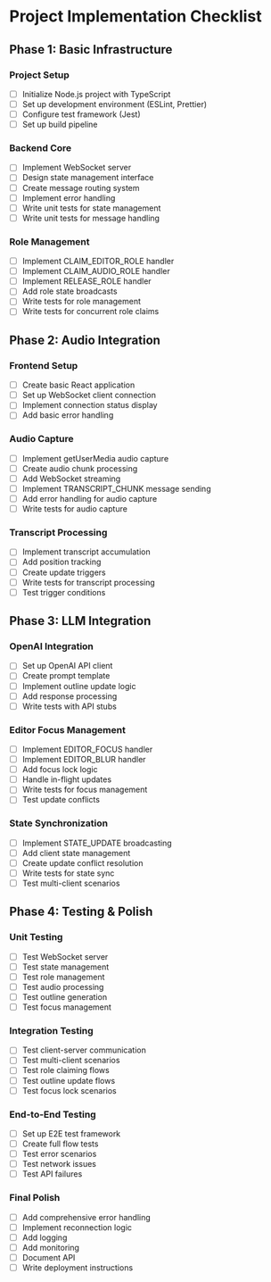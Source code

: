 # Project Implementation Checklist

## Phase 1: Basic Infrastructure

### Project Setup
- [ ] Initialize Node.js project with TypeScript
- [ ] Set up development environment (ESLint, Prettier)
- [ ] Configure test framework (Jest)
- [ ] Set up build pipeline

### Backend Core
- [ ] Implement WebSocket server
- [ ] Design state management interface
- [ ] Create message routing system
- [ ] Implement error handling
- [ ] Write unit tests for state management
- [ ] Write unit tests for message handling

### Role Management
- [ ] Implement CLAIM_EDITOR_ROLE handler
- [ ] Implement CLAIM_AUDIO_ROLE handler
- [ ] Implement RELEASE_ROLE handler
- [ ] Add role state broadcasts
- [ ] Write tests for role management
- [ ] Write tests for concurrent role claims

## Phase 2: Audio Integration

### Frontend Setup
- [ ] Create basic React application
- [ ] Set up WebSocket client connection
- [ ] Implement connection status display
- [ ] Add basic error handling

### Audio Capture
- [ ] Implement getUserMedia audio capture
- [ ] Create audio chunk processing
- [ ] Add WebSocket streaming
- [ ] Implement TRANSCRIPT_CHUNK message sending
- [ ] Add error handling for audio capture
- [ ] Write tests for audio capture

### Transcript Processing
- [ ] Implement transcript accumulation
- [ ] Add position tracking
- [ ] Create update triggers
- [ ] Write tests for transcript processing
- [ ] Test trigger conditions

## Phase 3: LLM Integration

### OpenAI Integration
- [ ] Set up OpenAI API client
- [ ] Create prompt template
- [ ] Implement outline update logic
- [ ] Add response processing
- [ ] Write tests with API stubs

### Editor Focus Management
- [ ] Implement EDITOR_FOCUS handler
- [ ] Implement EDITOR_BLUR handler
- [ ] Add focus lock logic
- [ ] Handle in-flight updates
- [ ] Write tests for focus management
- [ ] Test update conflicts

### State Synchronization
- [ ] Implement STATE_UPDATE broadcasting
- [ ] Add client state management
- [ ] Create update conflict resolution
- [ ] Write tests for state sync
- [ ] Test multi-client scenarios

## Phase 4: Testing & Polish

### Unit Testing
- [ ] Test WebSocket server
- [ ] Test state management
- [ ] Test role management
- [ ] Test audio processing
- [ ] Test outline generation
- [ ] Test focus management

### Integration Testing
- [ ] Test client-server communication
- [ ] Test multi-client scenarios
- [ ] Test role claiming flows
- [ ] Test outline update flows
- [ ] Test focus lock scenarios

### End-to-End Testing
- [ ] Set up E2E test framework
- [ ] Create full flow tests
- [ ] Test error scenarios
- [ ] Test network issues
- [ ] Test API failures

### Final Polish
- [ ] Add comprehensive error handling
- [ ] Implement reconnection logic
- [ ] Add logging
- [ ] Add monitoring
- [ ] Document API
- [ ] Write deployment instructions
